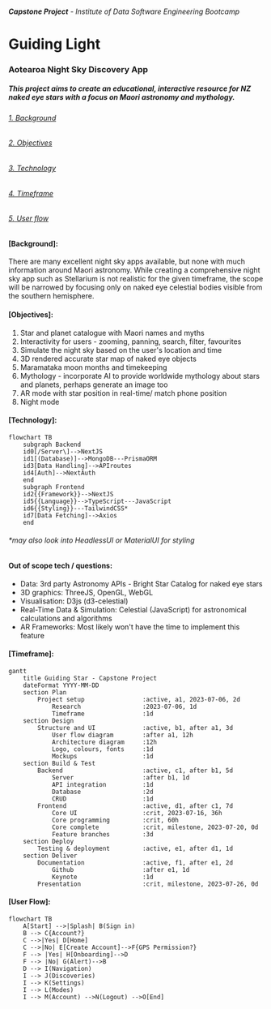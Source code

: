 ###### **Capstone Project** - Institute of Data Software Engineering Bootcamp


# **Guiding Light**
### Aotearoa Night Sky Discovery App

##### This project aims to create an educational, interactive resource for NZ naked eye stars with a focus on Maori astronomy and mythology.

###### [1. Background](#background)
###### [2. Objectives](#objectives)
###### [3. Technology](#technology)
###### [4. Timeframe](#timeframe)
###### [5. User flow](#user-flow)

#### [Background]:

There are many excellent night sky apps available, but none with much information around Maori astronomy. While creating a comprehensive night sky app such as Stellarium is not realistic for the given timeframe, the scope will be narrowed by focusing only on naked eye celestial bodies visible from the southern hemisphere. 

#### [Objectives]:

1. Star and planet catalogue with Maori names and myths
2. Interactivity for users - zooming, panning, search, filter, favourites
3. Simulate the night sky based on the user's location and time
4. 3D rendered accurate star map of naked eye objects
6. Maramataka moon months and timekeeping
7. Mythology - incorporate AI to provide worldwide mythology about stars and planets, perhaps generate an image too
8. AR mode with star position in real-time/ match phone position
9. Night mode

#### [Technology]:

```mermaid
flowchart TB
    subgraph Backend
    id0[/Server\]-->NextJS
    id1[(Database)]-->MongoDB---PrismaORM
    id3[Data Handling]-->APIroutes
    id4[Auth]-->NextAuth
    end
    subgraph Frontend
    id2{{Framework}}-->NextJS
    id5{{Language}}-->TypeScript---JavaScript
    id6{{Styling}}---TailwindCSS*
    id7[Data Fetching]-->Axios
    end
```
###### *may also look into HeadlessUI or MaterialUI for styling


#### Out of scope tech / questions:
* Data: 3rd party Astronomy APIs - Bright Star Catalog for naked eye stars
* 3D graphics: ThreeJS, OpenGL, WebGL
* Visualisation: D3js (d3-celestial)
* Real-Time Data & Simulation: Celestial (JavaScript) for astronomical calculations and algorithms
* AR Frameworks: Most likely won't have the time to implement this feature


#### [Timeframe]:

```mermaid
gantt
    title Guiding Star - Capstone Project
    dateFormat YYYY-MM-DD
    section Plan
        Project setup                :active, a1, 2023-07-06, 2d
            Research                 :2023-07-06, 1d
            Timeframe                :1d
    section Design
        Structure and UI             :active, b1, after a1, 3d
            User flow diagram        :after a1, 12h
            Architecture diagram     :12h
            Logo, colours, fonts     :1d
            Mockups                  :1d            
    section Build & Test
        Backend                      :active, c1, after b1, 5d
            Server                   :after b1, 1d
            API integration          :1d
            Database                 :2d
            CRUD                     :1d
        Frontend                     :active, d1, after c1, 7d
            Core UI                  :crit, 2023-07-16, 36h
            Core programming         :crit, 60h
            Core complete            :crit, milestone, 2023-07-20, 0d
            Feature branches         :3d
    section Deploy
        Testing & deployment         :active, e1, after d1, 1d
    section Deliver
        Documentation                :active, f1, after e1, 2d
            Github                   :after e1, 1d
            Keynote                  :1d
        Presentation                 :crit, milestone, 2023-07-26, 0d
```

#### [User Flow]:

```mermaid
flowchart TB
    A[Start] -->|Splash| B(Sign in)
    B --> C{Account?}
    C -->|Yes| D[Home]
    C -->|No| E[Create Account]-->F{GPS Permission?}
    F --> |Yes| H[Onboarding]-->D
    F --> |No| G(Alert)-->B
    D --> I(Navigation)
    I --> J(Discoveries)
    I --> K(Settings)
    I --> L(Modes)
    I --> M(Account) -->N(Logout) -->O[End]

  
```

